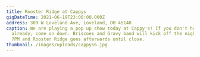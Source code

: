 ```yaml
---
title: Rooster Ridge at Cappys
gigDateTime: 2021-06-19T23:00:00.000Z
address: 309 W Loveland Ave, Loveland, OH 45140
caption: We are playing a pop up show today at Cappy's! If you don't have plans
  already, come on down. Briscoes and Gravy band will kick off the night around
  7PM and Rooster Ridge goes afterwards until close.
thumbnail: /images/uploads/cappys6.jpg
---
```

